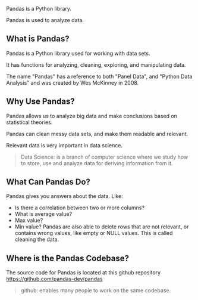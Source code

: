 Pandas is a Python library.

Pandas is used to analyze data.

## What is Pandas?
Pandas is a Python library used for working with data sets.

It has functions for analyzing, cleaning, exploring, and manipulating data.

The name "Pandas" has a reference to both "Panel Data", and "Python Data Analysis" and was created by Wes McKinney in 2008.

## Why Use Pandas?
Pandas allows us to analyze big data and make conclusions based on statistical theories.

Pandas can clean messy data sets, and make them readable and relevant.

Relevant data is very important in data science.


> Data Science: is a branch of computer science where we study how to store, use and analyze data for deriving information from it.

## What Can Pandas Do?
Pandas gives you answers about the data. Like:

- Is there a correlation between two or more columns?
- What is average value?
- Max value?
- Min value?
Pandas are also able to delete rows that are not relevant, or contains wrong values, like empty or NULL values. This is called cleaning the data.

## Where is the Pandas Codebase?
The source code for Pandas is located at this github repository https://github.com/pandas-dev/pandas

> github: enables many people to work on the same codebase.
